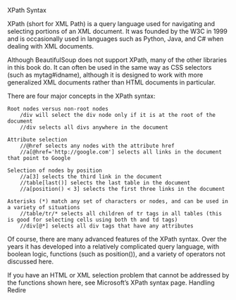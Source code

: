 
XPath Syntax

XPath (short for XML Path) is a query language used for navigating and selecting portions of an XML document. It was founded by the W3C in 1999 and is occasionally used in languages such as Python, Java, and C# when dealing with XML documents.

Although BeautifulSoup does not support XPath, many of the other libraries in this book do. It can often be used in the same way as CSS selectors (such as mytag#idname), although it is designed to work with more generalized XML documents rather than HTML documents in particular.

There are four major concepts in the XPath syntax:

    Root nodes versus non-root nodes
        /div will select the div node only if it is at the root of the document
        //div selects all divs anywhere in the document

    Attribute selection
        //@href selects any nodes with the attribute href
        //a[@href='http://google.com'] selects all links in the document that point to Google

    Selection of nodes by position
        //a[3] selects the third link in the document
        //table[last()] selects the last table in the document
        //a[position() < 3] selects the first three links in the document

    Asterisks (*) match any set of characters or nodes, and can be used in a variety of situations
        //table/tr/* selects all children of tr tags in all tables (this is good for selecting cells using both th and td tags)
        //div[@*] selects all div tags that have any attributes

Of course, there are many advanced features of the XPath syntax. Over the years it has developed into a relatively complicated query language, with boolean logic, functions (such as position()), and a variety of operators not discussed here. 

If you have an HTML or XML selection problem that cannot be addressed by the functions shown here, see Microsoft’s XPath syntax page.
Handling Redire